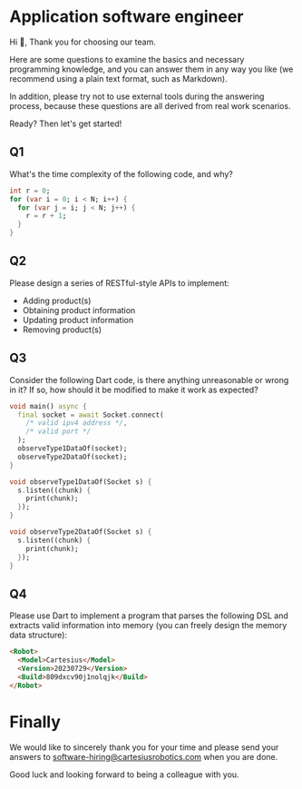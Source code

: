# Application software engineer

Hi 👋, Thank you for choosing our team.

Here are some questions to examine the basics and necessary programming knowledge, and you can answer them in any way you like (we recommend using a plain text format, such as Markdown).

In addition, please try not to use external tools during the answering process, because these questions are all derived from real work scenarios.

Ready? Then let's get started!

## Q1

What's the time complexity of the following code, and why?

```dart
int r = 0;
for (var i = 0; i < N; i++) {
  for (var j = i; j < N; j++) {
    r = r + 1;
  }
}
```

## Q2

Please design a series of RESTful-style APIs to implement:
- Adding product(s)
- Obtaining product information
- Updating product information
- Removing product(s)

## Q3

Consider the following Dart code, is there anything unreasonable or wrong in it? If so, how should it be modified to make it work as expected?

```dart
void main() async {
  final socket = await Socket.connect(
    /* valid ipv4 address */,
    /* valid port */
  );
  observeType1DataOf(socket);
  observeType2DataOf(socket);
}

void observeType1DataOf(Socket s) {
  s.listen((chunk) {
    print(chunk);
  });
}

void observeType2DataOf(Socket s) {
  s.listen((chunk) {
    print(chunk);
  });
}
```
## Q4

Please use Dart to implement a program that parses the following DSL and extracts valid information into memory (you can freely design the memory data structure):

```html
<Robot>
  <Model>Cartesius</Model>
  <Version>20230729</Version>
  <Build>809dxcv90j1nolqjk</Build>
</Robot>
```

# Finally

We would like to sincerely thank you for your time and please send your answers to software-hiring@cartesiusrobotics.com when you are done.

Good luck and looking forward to being a colleague with you.
